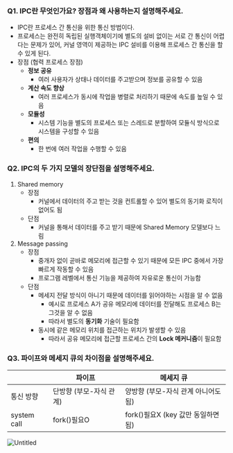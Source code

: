### ****Q1. IPC란 무엇인가요? 장점과 왜 사용하는지 설명해주세요.****

- IPC란 프로세스 간 통신을 위한 통신 방법이다.
- 프로세스는 완전히 독립된 실행객체이기에 별도의 설비 없이는 서로 간 통신이 어렵다는 문제가 있어, 커널 영역이 제공하는 IPC 설비를 이용해 프로세스 간 통신을 할 수 있게 된다.
- 장점 (협력 프로세스 장점)
    - **정보 공유**
        - 여러 사용자가 상태나 데이터를 주고받으며 정보를 공유할 수 있음
    - **계산 속도 향상**
        - 여러 프로세스가 동시에 작업을 병렬로 처리하기 때문에 속도를 높일 수 있음
    - **모듈성**
        - 시스템 기능을 별도의 프로세스 또는 스레드로 분할하여 모듈식 방식으로 시스템을 구성할 수 있음
    - **편의**
        - 한 번에 여러 작업을 수행할 수 있음

### ****Q2. IPC의 두 가지 모델의 장단점을 설명해주세요.****

1. Shared memory
    - 장점
        - 커널에서 데이터의 주고 받는 것을 컨트롤할 수 있어 별도의 동기화 로직이 없어도 됨
    - 단점
        - 커널을 통해서 데이터를 주고 받기 때문에 Shared Memory 모델보다 느림
2. Message passing
    - 장점
        - 중개자 없이 곧바로 메모리에 접근할 수 있기 때문에 모든 IPC 중에서 가장 빠르게 작동할 수 있음
        - 프로그램 레벨에서 통신 기능을 제공하여 자유로운 통신이 가능함
    - 단점
        - 메세지 전달 방식이 아니기 때문에 데이터를 읽어야하는 시점을 알 수 없음
            - 예시로 프로세스 A가 공유 메모리에 데이터를 전달해도 프로세스 B는 그것을 알 수 없음
            - 따라서 별도의 **동기화** 기술이 필요함
        - 동시에 같은 메모리 위치를 접근하는 위치가 발생할 수 있음
            - 따라서 공유 메모리에 접근할 프로세스 간의 **Lock 메커니즘**이 필요함

### ****Q3. 파이프와 메세지 큐의 차이점을 설명해주세요.****

|  | 파이프 | 메세지 큐 |
| --- | --- | --- |
| 통신 방향 | 단방향 (부모-자식 관계) | 양방향 (부모-자식 관계 아니어도 됨) |
| system call | fork()필요O |  fork()필요X (key 값만 동일하면 됨) |

![Untitled](https://user-images.githubusercontent.com/22094204/203257914-bd4f7072-336f-4dcc-884c-b715fe275c0b.png)